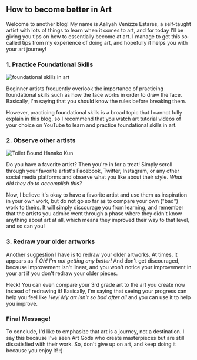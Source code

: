 ## How to become better in Art
Welcome to another blog! My name is Aaliyah Venizze Estares, a self-taught artist with lots of things to learn when it comes to art, and for today I'll be giving you tips on how to essentially become at art. I manage to get this so-called tips from my experience of doing art, and hopefully it helps you with your art journey! 

### 1. Practice Foundational Skills
![foundational skills in art](https://images.app.goo.gl/UwYeWy8VkX4CHEp99)

Beginner artists frequently overlook the importance of practicing foundational skills such as how the face works in order to draw the face. Basically, I'm saying that you should know the rules before breaking them.

However, practicing foundational skills is a broad topic that I cannot fully explain in this blog, so I recommend that you watch art tutorial videos of your choice on YouTube to learn and practice foundational skills in art.

### 2. Observe other artists
![Toilet Bound Hanako Kun](https://images.app.goo.gl/B877PuW6AVQ6jU5u8)

Do you have a favorite artist? Then you're in for a treat! Simply scroll through your favorite artist's Facebook, Twitter, Instagram, or any other social media platforms and observe what you like about their style. *What did they do to accomplish this?*

Now, I believe it's okay to have a favorite artist and use them as inspiration in your own work, but do not go so far as to compare your own ("bad") work to theirs. It will simply discourage you from learning, and remember that the artists you admire went through a phase where they didn't know anything about art at all, which means they improved their way to that level, and so can you!


### 3. Redraw your older artworks
Another suggestion I have is to redraw your older artworks. At times, it appears as if *Oh! I'm not getting any better!* And don't get discouraged, because improvement isn't linear, and you won't notice your improvement in your art if you don't redraw your older pieces.

Heck! You can even compare your 3rd grade art to the art you create now instead of redrawing it! Basically, I'm saying that seeing your progress can help you feel like *Hey! My art isn't so bad after all* and you can use it to help you improve.


### Final Message! 
To conclude, I'd like to emphasize that art is a journey, not a destination. I say this because I've seen Art Gods who create masterpieces but are still dissatisfied with their work. So, don't give up on art, and keep doing it because you enjoy it! :)
